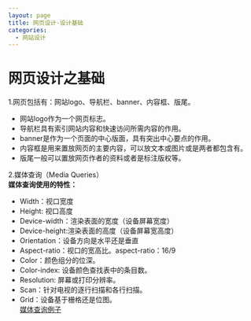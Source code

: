 ```yaml
---
layout: page
title: 网页设计-设计基础
categories:
  - 网站设计
---
```

# 网页设计之基础
1.网页包括有：网站logo、导航栏、banner、内容框、版尾。
* 网站logo作为一个网页标志。
* 导航栏具有索引网站内容和快速访问所需内容的作用。
* banner是作为一个页面的中心版面，具有突出中心要点的作用。
* 内容框是用来置放网页的主要内容，可以放文本或图片或是两者都包含有。
* 版尾一般可以置放网页作者的资料或者是标注版权等。

2.媒体查询（Media Queries）<br>
**媒体查询使用的特性：**
* Width：视口宽度
* Height: 视口高度
* Device-width：渲染表面的宽度（设备屏幕宽度）
* Device-height:渲染表面的高度（设备屏幕宽高度）
* Orientation：设备方向是水平还是垂直
* Aspect-ratio：视口的宽高比。aspect-ratio：16/9
* Color：颜色组分的位深。
* Color-index: 设备颜色查找表中的条目数。
* Resolution: 屏幕或打印分辨率。
* Scan：针对电视的逐行扫描和各行扫描。
* Grid：设备基于栅格还是位图。 <br>
[媒体查询例子](https://www.runoob.com/try/try.php?filename=trycss3_media_example1)
